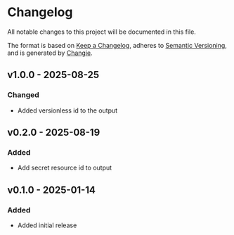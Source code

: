 # Changelog
All notable changes to this project will be documented in this file.

The format is based on [Keep a Changelog](https://keepachangelog.com/en/1.0.0/),
adheres to [Semantic Versioning](https://semver.org/spec/v2.0.0.html),
and is generated by [Changie](https://github.com/miniscruff/changie).


## v1.0.0 - 2025-08-25
### Changed
* Added versionless id to the output

## v0.2.0 - 2025-08-19
### Added
* Add secret resource id to output

## v0.1.0 - 2025-01-14
### Added
* Added initial release
